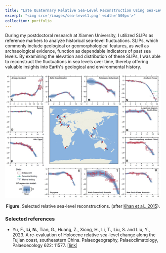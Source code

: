 ```yaml
---
title: "Late Quaternary Relative Sea-Level Reconstruction Using Sea-Level Index Points (SLIPs)"
excerpt: "<img src='/images/sea-level1.png' width='500px'>"
collection: portfolio
---
```


During my postdoctoral research at Xiamen University, I utilized SLIPs as reference markers to analyze historical sea-level fluctuations. SLIPs, which commonly include geological or geomorphological features, as well as archaeological evidence, function as dependable indicators of past sea levels. By examining the elevation and distribution of these SLIPs, I was able to reconstruct the fluctuations in sea levels over time, thereby offering valuable insights into Earth's geological and environmental history.
<Center>
<img src='/images/sea-level3.jpg' width='900px'>

  <b>Figure</b>.  Selected relative sea-level reconstructions. (after [Khan et al., 2015](https://doi.org/10.1007/s40641-015-0029-z)).
</Center>

### Selected references
* Yu, F., **Li, N.**, Tian, G., Huang, Z., Xiong, H., Li, T., Liu, S. and Liu, Y., 2023. A re-evaluation of Holocene relative sea-level change along the Fujian coast, southeastern China. Palaeogeography, Palaeoclimatology, Palaeoecology 622: 11577. [[link](https://doi.org/10.1016/j.palaeo.2023.111577)]
